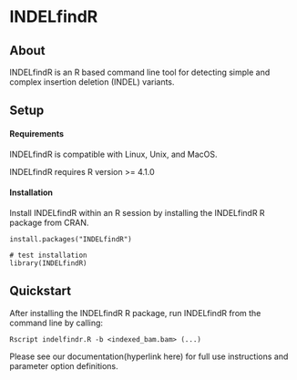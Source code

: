 # INDELfindR

## About
INDELfindR is an R based command line tool for detecting simple and complex insertion deletion (INDEL) variants.

## Setup

#### Requirements
INDELfindR is compatible with Linux, Unix, and MacOS.

INDELfindR requires R version >= 4.1.0

#### Installation

Install INDELfindR within an R session by installing the INDELfindR R package from CRAN.

```
install.packages("INDELfindR")

# test installation
library(INDELfindR)
```


## Quickstart

After installing the INDELfindR R package, run INDELfindR from the command line by calling:

```
Rscript indelfindr.R -b <indexed_bam.bam> (...)
```

Please see our documentation(hyperlink here) for full use instructions and parameter option definitions.